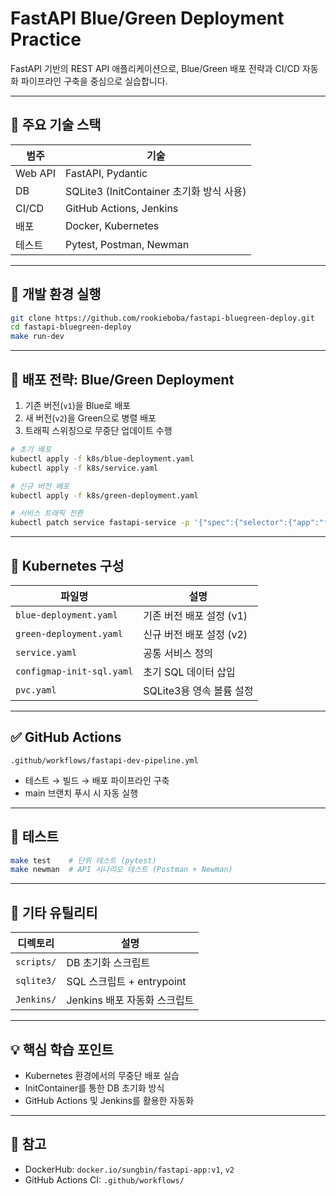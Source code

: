 # FastAPI Blue/Green Deployment Practice

FastAPI 기반의 REST API 애플리케이션으로, Blue/Green 배포 전략과 CI/CD 자동화 파이프라인 구축을 중심으로 실습합니다.

---

## 📌 주요 기술 스택

| 범주       | 기술                                      |
|------------|-------------------------------------------|
| Web API    | FastAPI, Pydantic                         |
| DB         | SQLite3 (InitContainer 초기화 방식 사용)  |
| CI/CD      | GitHub Actions, Jenkins                   |
| 배포       | Docker, Kubernetes                        |
| 테스트     | Pytest, Postman, Newman                   |

---

## 🔧 개발 환경 실행

```bash
git clone https://github.com/rookieboba/fastapi-bluegreen-deploy.git
cd fastapi-bluegreen-deploy
make run-dev
```

---

## 🚀 배포 전략: Blue/Green Deployment

1. 기존 버전(`v1`)을 Blue로 배포
2. 새 버전(`v2`)을 Green으로 병렬 배포
3. 트래픽 스위칭으로 무중단 업데이트 수행

```bash
# 초기 배포
kubectl apply -f k8s/blue-deployment.yaml
kubectl apply -f k8s/service.yaml

# 신규 버전 배포
kubectl apply -f k8s/green-deployment.yaml

# 서비스 트래픽 전환
kubectl patch service fastapi-service -p '{"spec":{"selector":{"app":"fastapi", "version":"green"}}}'
```

---

## 📂 Kubernetes 구성

| 파일명                           | 설명                                 |
|----------------------------------|--------------------------------------|
| `blue-deployment.yaml`          | 기존 버전 배포 설정 (v1)             |
| `green-deployment.yaml`         | 신규 버전 배포 설정 (v2)             |
| `service.yaml`                  | 공통 서비스 정의                     |
| `configmap-init-sql.yaml`       | 초기 SQL 데이터 삽입                 |
| `pvc.yaml`                      | SQLite3용 영속 볼륨 설정             |

---

## ✅ GitHub Actions

`.github/workflows/fastapi-dev-pipeline.yml`  
- 테스트 → 빌드 → 배포 파이프라인 구축  
- main 브랜치 푸시 시 자동 실행

---

## 🧪 테스트

```bash
make test    # 단위 테스트 (pytest)
make newman  # API 시나리오 테스트 (Postman + Newman)
```

---

## 📁 기타 유틸리티

| 디렉토리         | 설명                            |
|------------------|---------------------------------|
| `scripts/`       | DB 초기화 스크립트              |
| `sqlite3/`        | SQL 스크립트 + entrypoint       |
| `Jenkins/`       | Jenkins 배포 자동화 스크립트    |

---

## 💡 핵심 학습 포인트

- Kubernetes 환경에서의 무중단 배포 실습
- InitContainer를 통한 DB 초기화 방식
- GitHub Actions 및 Jenkins를 활용한 자동화

---

## 🔗 참고

- DockerHub: `docker.io/sungbin/fastapi-app:v1`, `v2`
- GitHub Actions CI: `.github/workflows/`

